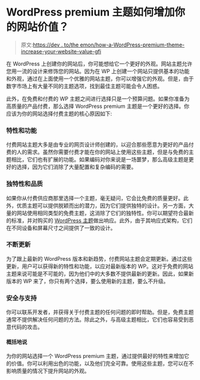 # WordPress premium 主题如何增加你的网站价值？

> 原文:[https://dev . to/the emon/how-a-WordPress-premium-theme-increase-your-website-value-gfi](https://dev.to/theemon/how-does-a-wordpress-premium-theme-increase-your-website-value----gfi)

在 WordPress 上创建你的网站后，你可能想给它一个更好的外观。网站主题允许您用一流的设计来修饰您的网站。因为在 WP 上创建一个网站只提供基本的功能和外观，通过在上面使用一个优雅的网站主题，你可以增强它的外观。但是，由于数字市场上有大量不同的主题选项，找到最佳主题可能会令人困惑。

此外，在免费和付费的 WP 主题之间进行选择只是一个预算问题。如果你准备为高质量的产品付费，那么选择 WordPress premium 主题是一个更好的选择。你应该为你的网站选择付费主题的核心原因如下:

### 特性和功能

付费网站主题大多是由专业的网页设计师创建的，以迎合那些愿意为更好的产品付费的人的需求。虽然你需要付费才能在你的网站上使用这些主题，但是与免费的主题相比，它们也有扩展的功能。如果编码对你来说是一场噩梦，那么高级主题是更好的选择，因为它们消除了大量配置和复杂编码的需要。

### 独特性和品质

如果你从付费供应商那里选择一个主题，毫无疑问，它会比免费的质量更好。此外，优质主题可以提供脱颖而出的潜力，因为它们提供独特的设计。另一方面，大量的网站使用相同类型的免费主题，这消除了它们的独特性。你可以期望符合最新的标准，并对购买的 [WordPress 主题](https://theemon.com/premium/wordpress-plugin/)做出响应。此外，由于其响应式架构，它们在不同设备和屏幕尺寸之间提供了一致的设计。

### 不断更新

为了跟上最新的 WordPress 版本和新趋势，付费网站主题会定期更新。通过这些更新，用户可以获得新的特性和功能，以应对最新版本的 WP。这对于免费的网站主题来说可能是不可能的，因为他们中的大多数不提供最新的更新。因此，如果新版本的 WP 来了，你只有两个选择，要么使用新的主题，要么不升级。

### 安全与支持

你可以联系开发者，并获得关于付费主题的任何问题的即时帮助。但是，免费主题通常不提供解决任何问题的方法。除此之外，与高级主题相比，它们也容易受到恶意代码的攻击。

#### 概括地说

为你的网站选择一个 WordPress premium 主题，通过提供最好的特性来增加它的价值。你可以利用出色的功能，以及他们完全可靠。使用这些主题，您可以在不影响质量的情况下提升网站的外观。